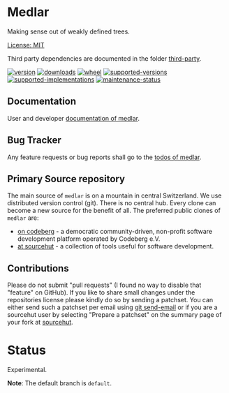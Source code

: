 # Medlar

Making sense out of weakly defined trees.

[License: MIT](https://git.sr.ht/~sthagen/medlar/tree/default/item/LICENSE)

Third party dependencies are documented in the folder [third-party](docs/third-party/README.md).

[![version](https://img.shields.io/pypi/v/medlar.svg?style=flat)](https://pypi.python.org/pypi/medlari/)
[![downloads](https://static.pepy.tech/badge/medlar/month)](https://pepy.tech/project/medlar)
[![wheel](https://img.shields.io/pypi/wheel/medlar.svg?style=flat)](https://pypi.python.org/pypi/medlar/)
[![supported-versions](https://img.shields.io/pypi/pyversions/medlar.svg?style=flat)](https://pypi.python.org/pypi/medlar/)
[![supported-implementations](https://img.shields.io/pypi/implementation/medlar.svg?style=flat)](https://pypi.python.org/pypi/medlar/)
[![maintenance-status](https://img.shields.io/github/commit-activity/y/sthagen/medlar.svg?style=flat)](https://git.sr.ht/~sthagen/medlar/log)

## Documentation

User and developer [documentation of medlar](https://codes.dilettant.life/docs/medlar).

## Bug Tracker

Any feature requests or bug reports shall go to the [todos of medlar](https://todo.sr.ht/~sthagen/medlar).

## Primary Source repository

The main source of `medlar` is on a mountain in central Switzerland.
We use distributed version control (git).
There is no central hub.
Every clone can become a new source for the benefit of all.
The preferred public clones of `medlar` are:

* [on codeberg](https://codeberg.org/sthagen/medlar) - a democratic community-driven, non-profit software development platform operated by Codeberg e.V.
* [at sourcehut](https://git.sr.ht/~sthagen/medlar) - a collection of tools useful for software development.

## Contributions

Please do not submit "pull requests" (I found no way to disable that "feature" on GitHub).
If you like to share small changes under the repositories license please kindly do so by sending a patchset.
You can either send such a patchset per email using [git send-email](https://git-send-email.io) or 
if you are a sourcehut user by selecting "Prepare a patchset" on the summary page of your fork at [sourcehut](https://git.sr.ht/).

# Status

Experimental.

**Note**: The default branch is `default`.
